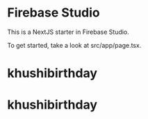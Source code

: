 # Firebase Studio

This is a NextJS starter in Firebase Studio.

To get started, take a look at src/app/page.tsx.
# khushibirthday
# khushibirthday
